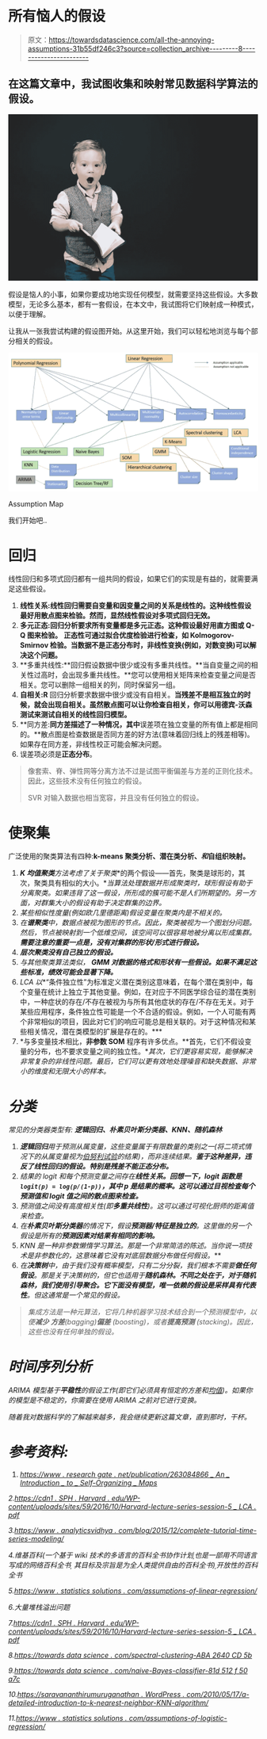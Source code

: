 # 所有恼人的假设

> 原文：<https://towardsdatascience.com/all-the-annoying-assumptions-31b55df246c3?source=collection_archive---------8----------------------->

## 在这篇文章中，我试图收集和映射常见数据科学算法的假设。

![](img/3419608aa2810e3c197e90e02db9b65d.png)

假设是恼人的小事，如果你要成功地实现任何模型，就需要坚持这些假设。大多数模型，无论多么基本，都有一套假设，在本文中，我试图将它们映射成一种模式，以便于理解。

让我从一张我尝试构建的假设图开始。从这里开始，我们可以轻松地浏览与每个部分相关的假设。

![](img/9564b017eba97c1947b992cc852704d6.png)

Assumption Map

我们开始吧..

# 回归

线性回归和多项式回归都有一组共同的假设，如果它们的实现是有益的，就需要满足这些假设。

1.  **线性关系:**线性回归需要**自变量和因变量之间的关系是线性的。**这种线性假设**最好用散点图来检验。**然而，显然**线性假设对多项式回归无效。**
2.  **多元正态:**回归分析要求所有变量都是多元正态。这种假设最好用**直方图或 Q-Q 图来检验。** **正态性可通过拟合优度检验进行检查，如 Kolmogorov-Smirnov 检验。当数据不是正态分布时，非线性变换(例如，对数变换)可以解决这个问题。**
3.  **多重共线性:**回归假设数据中很少或没有多重共线性。**当自变量之间的相关性过高时，会出现多重共线性。**您可以使用相关矩阵来检查变量之间是否相关。您可以删除一组相关的列，同时保留另一组。
4.  **自相关:R** 回归分析要求数据中很少或没有自相关。**当残差不是相互独立的时候，就会出现自相关。**虽然散点图可以让你检查自相关，你可以用**德宾-沃森测试来测试自相关的线性回归模型。**
5.  **同方差:**同方差描述了一种情况，其中**误差项在独立变量的所有值上都是相同的。**散点图是检查数据是否同方差的好方法(意味着回归线上的残差相等)。如果存在同方差，非线性校正可能会解决问题。
6.  误差项必须是**正态分布**。

> 像套索、脊、弹性网等分离方法不过是试图平衡偏差与方差的正则化技术。因此，这些技术没有任何独立的假设。
> 
> SVR 对输入数据也相当宽容，并且没有任何独立的假设。

# 使聚集

广泛使用的聚类算法有四种:****k-means 聚类分析、潜在类分析、*和*自组织映射。****

1.  ***K 均值聚类**方法考虑了关于聚类**的两个假设——首先，聚类是球形的，其次，聚类具有相似的大小。**当算法处理数据并形成聚类时，球形假设有助于分离聚类。如果违背了这一假设，所形成的簇可能不是人们所期望的。另一方面，对群集大小的假设有助于决定群集的边界。*
2.  *某些相似性度量(例如欧几里德距离)假设变量在聚类内是不相关的。*
3.  *在**谱聚类**中，数据点被视为图形的节点。因此，聚类被视为一个图划分问题。然后，节点被映射到一个低维空间，该空间可以很容易地被分离以形成集群。**需要注意的重要一点是，没有对集群的形状/形式进行假设。***
4.  ***层次聚类没有自己独立的假设。***
5.  *与其他聚类算法类似， **GMM 对数据的格式和形状有一些假设。如果不满足这些标准，绩效可能会显著下降。***
6.  *LCA 以**“条件独立性”为标准定义潜在类别这意味着，在每个潜在类别中，每个变量在统计上独立于其他变量。例如，在对应于不同医学综合征的潜在类别中，一种症状的存在/不存在被视为与所有其他症状的存在/不存在无关。对于某些应用程序，条件独立性可能是一个不合适的假设。例如，一个人可能有两个非常相似的项目，因此对它们的响应可能总是相关联的。对于这种情况和某些相关情况，潜在类模型的扩展是存在的。***
7.  *与多变量技术相比，**非参数 SOM** 程序有许多优点。**首先，它们不假设变量的分布，也不要求变量之间的独立性。**其次，它们更容易实现，能够解决非常复杂的非线性问题。最后，它们可以更有效地处理噪音和缺失数据、非常小的维度和无限大小的样本。*

# *分类*

*常见的分类器类型有: ***逻辑回归、朴素贝叶斯分类器、KNN、随机森林****

1.  ***逻辑回归**用于预测从属变量，这些变量属于有限数量的类别之一(将二项式情况下的从属变量视为[伯努利试验](https://en.wikipedia.org/wiki/Bernoulli_trial)的结果)，而非连续结果。**鉴于这种差异，违反了线性回归的假设。特别是残差不能正态分布。***
2.  *结果的 logit 和每个预测变量之间存在**线性关系。回想一下，logit 函数是`logit(p) = log(p/(1-p))`，其中 p 是结果的概率。这可以通过目视检查每个预测值和 logit 值之间的散点图来检查。***
3.  *预测值之间没有高度相关性(即**多重共线性**)。这可以通过可视化厨师的距离值来检查。*
4.  *在**朴素贝叶斯分类器**的情况下，假设**预测器/特征是独立的**。这里做的另一个假设是所有的**预测因素对结果有相同的影响。***
5.  ***KNN 是一种*非参数懒惰学习*算法。那是一个非常简洁的陈述。当你说一项技术是非参数化的，这意味着它没有对底层数据分布做任何假设。***
6.  *在**决策树**中，由于我们没有概率模型，只有二分分裂，我们根本不需要**做任何假设**。那是关于决策树的，但它也适用于**随机森林。**不同之处在于，对于随机森林，我们使用引导聚合。它下面没有模型，唯一依赖的假设是**采样具有代表性**。但这通常是一个常见的假设。*

> *集成方法是一种元算法，它将几种机器学习技术结合到一个预测模型中，以便**减少** **方差**(bagging)**偏差** (boosting)，或者**提高预测** (stacking)。因此，这些也没有任何单独的假设。*

# *时间序列分析*

*ARIMA 模型基于**平稳性**的假设工作(即它们必须具有恒定的方差和[均值](https://www.statisticshowto.datasciencecentral.com/mean/))。如果你的模型是不稳定的，你需要在使用 ARIMA 之前对它进行变换。*

*随着我对数据科学的了解越来越多，我会继续更新这篇文章，直到那时，干杯。*

# *参考资料:*

1.  *[https://www . research gate . net/publication/263084866 _ An _ Introduction _ to _ Self-Organizing _ Maps](https://www.researchgate.net/publication/263084866_An_Introduction_to_Self-Organizing_Maps)*

*2.[https://cdn1 . SPH . Harvard . edu/WP-content/uploads/sites/59/2016/10/Harvard-lecture-series-session-5 _ LCA . pdf](https://cdn1.sph.harvard.edu/wp-content/uploads/sites/59/2016/10/harvard-lecture-series-session-5_LCA.pdf)*

*3.[https://www . analyticsvidhya . com/blog/2015/12/complete-tutorial-time-series-modeling/](https://www.analyticsvidhya.com/blog/2015/12/complete-tutorial-time-series-modeling/)*

*4.维基百科(一个基于 wiki 技术的多语言的百科全书协作计划ˌ也是一部用不同语言写成的网络百科全书ˌ 其目标及宗旨是为全人类提供自由的百科全书)ˌ开放性的百科全书*

*5.[https://www . statistics solutions . com/assumptions-of-linear-regression/](https://www.statisticssolutions.com/assumptions-of-linear-regression/)*

*6.大量堆栈溢出问题*

*7.[https://cdn1 . SPH . Harvard . edu/WP-content/uploads/sites/59/2016/10/Harvard-lecture-series-session-5 _ LCA . pdf](https://cdn1.sph.harvard.edu/wp-content/uploads/sites/59/2016/10/harvard-lecture-series-session-5_LCA.pdf)*

*8.[https://towards data science . com/spectral-clustering-ABA 2640 CD 5b](/spectral-clustering-aba2640c0d5b)*

*9.[https://towards data science . com/naive-Bayes-classifier-81d 512 f 50 a7c](/naive-bayes-classifier-81d512f50a7c)*

*10.[https://saravananthirumuruganathan . WordPress . com/2010/05/17/a-detailed-introduction-to-k-nearest-neighbor-KNN-algorithm/](https://saravananthirumuruganathan.wordpress.com/2010/05/17/a-detailed-introduction-to-k-nearest-neighbor-knn-algorithm/)*

*11.[https://www . statistics solutions . com/assumptions-of-logistic-regression/](https://www.statisticssolutions.com/assumptions-of-logistic-regression/)*